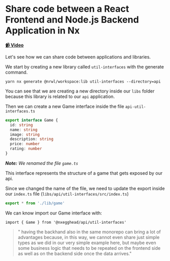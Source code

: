 # Share code between a React Frontend and Node.js Backend Application in Nx

**[📹 Video](https://egghead.io/lessons/egghead-share-code-between-a-react-frontend-and-node-js-backend-application-in-nx)**

Let's see how we can share code between applications and libraries.

We start by creating a new library called `util-interfaces` with the generate command.

```shell
yarn nx generate @nrwl/workspace:lib util-interfaces --directory=api
```

You can see that we are creating a new directory inside our `libs` folder because this library is related to our `api` application.

Then we can create a new Game interface inside the file `api-util-interfaces.ts`

```typescript
export interface Game {
  id: string
  name: string
  image: string
  description: string
  price: number
  rating: number
}
```

_**Note:** We renamed the file `game.ts`_

This interface represents the structure of a game that gets exposed by our api.

Since we changed the name of the file, we need to update the export inside our `index.ts` file (`libs/api/util-interfaces/src/index.ts`)

```typescript
export * from './lib/game'
```

We can know import our Game interface with:

```react
import { Game } from '@nxegghead/api/util-interfaces'
```

> " having the backhand also in the same monorepo can bring a lot of advantages because, in this way, we cannot even share just simple types as we did in our very simple example here, but maybe even some business logic that needs to be repeated on the frontend side as well as on the backend side once the data arrives."

